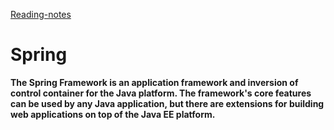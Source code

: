 [Reading-notes](https://odehyazan.github.io/reading-notes/)

# Spring

**The Spring Framework is an application framework and inversion of control container for the Java platform. The framework's core features can be used by any Java application, but there are extensions for building web applications on top of the Java EE platform.**
